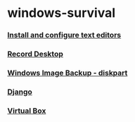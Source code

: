 # windows-survival

### [Install and configure text editors](TextEditors.md)

### [Record Desktop](RecordDesktop.md)

### [Windows Image Backup - diskpart](diskpart.md)

### [Django](Django.md)

### [Virtual Box](VirtualBox.md)

